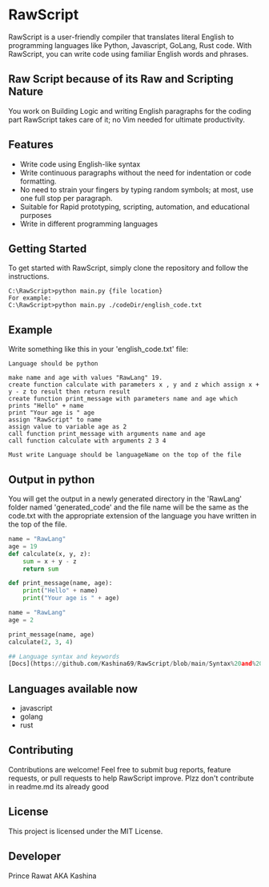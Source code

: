 # RawScript
RawScript is a user-friendly compiler that translates literal English to programming languages like Python, Javascript, GoLang, Rust code. With RawScript, you can write code using familiar English words and phrases.

Raw Script because of its Raw and Scripting Nature 
-----
You work on Building Logic and writing English paragraphs for the coding part RawScript takes care of it; no Vim needed for ultimate productivity.

## Features
- Write code using English-like syntax
- Write continuous paragraphs without the need for indentation or code formatting.
- No need to strain your fingers by typing random symbols; at most, use one full stop per paragraph.
- Suitable for Rapid prototyping, scripting, automation, and educational purposes
- Write in different programming languages

## Getting Started
To get started with RawScript, simply clone the repository and follow the instructions.

```
C:\RawScript>python main.py {file location}
For example:
C:\RawScript>python main.py ./codeDir/english_code.txt

```

## Example 
Write something like this in your 'english_code.txt' file:
``` RawScript
Language should be python

make name and age with values "RawLang" 19.
create function calculate with parameters x , y and z which assign x + y - z to result then return result
create function print_message with parameters name and age which prints "Hello" + name
print "Your age is " age
assign "RawScript" to name  
assign value to variable age as 2
call function print_message with arguments name and age 
call function calculate with arguments 2 3 4 
```

```
Must write Language should be languageName on the top of the file 
```

## Output in python
You will get the output in a newly generated directory in the 'RawLang' folder named 'generated_code' and the file name will be the same as the code.txt with the appropriate extension of the language you have written in the top of the file.

```py
name = "RawLang"
age = 19
def calculate(x, y, z):
    sum = x + y - z
    return sum

def print_message(name, age):
    print("Hello" + name)
    print("Your age is " + age)

name = "RawLang"
age = 2

print_message(name, age)
calculate(2, 3, 4)

## Language syntax and keywords
[Docs](https://github.com/Kashina69/RawScript/blob/main/Syntax%20and%20keywords.md)
```
## Languages available now 
- javascript
- golang
- rust

## Contributing
Contributions are welcome! Feel free to submit bug reports, feature requests, or pull requests to help RawScript improve.
Plzz don't contribute in readme.md its already good 

## License
This project is licensed under the MIT License.

## Developer 
Prince Rawat AKA Kashina 
